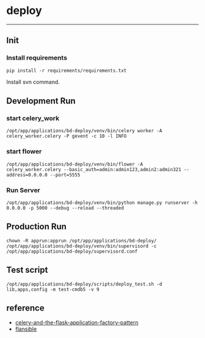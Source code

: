 # deploy

------

## Init
### Install requirements
```shell
pip install -r requirements/requirements.txt
```

Install svn command.

## Development Run
### start celery_work
```shell
/opt/app/applications/bd-deploy/venv/bin/celery worker -A celery_worker.celery -P gevent -c 10 -l INFO
```

### start flower
```shell
/opt/app/applications/bd-deploy/venv/bin/flower -A celery_worker.celery --basic_auth=admin:admin123,admin2:admin321 --address=0.0.0.0 --port=5555
```

### Run Server
```shell
/opt/app/applications/bd-deploy/venv/bin/python manage.py runserver -h 0.0.0.0 -p 5000 --debug --reload --threaded
```

## Production Run
```shell
chown -R apprun:apprun /opt/app/applications/bd-deploy/
/opt/app/applications/bd-deploy/venv/bin/supervisord -c /opt/app/applications/bd-deploy/supervisord.conf
```

## Test script
```shell
/opt/app/applications/bd-deploy/scripts/deploy_test.sh -d lib,apps,config -m test-cmdb5 -v 9
```

## reference
 * [celery-and-the-flask-application-factory-pattern](https://blog.miguelgrinberg.com/post/celery-and-the-flask-application-factory-pattern)
 * [flansible](https://github.com/trondhindenes/flansible.git)